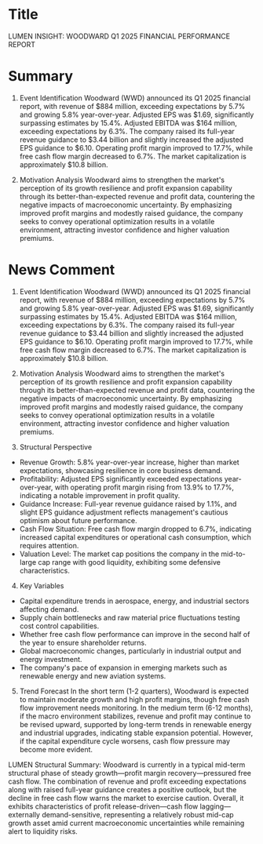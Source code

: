 # Title
LUMEN INSIGHT: WOODWARD Q1 2025 FINANCIAL PERFORMANCE REPORT

# Summary
1. Event Identification
Woodward (WWD) announced its Q1 2025 financial report, with revenue of $884 million, exceeding expectations by 5.7% and growing 5.8% year-over-year. Adjusted EPS was $1.69, significantly surpassing estimates by 15.4%. Adjusted EBITDA was $164 million, exceeding expectations by 6.3%. The company raised its full-year revenue guidance to $3.44 billion and slightly increased the adjusted EPS guidance to $6.10. Operating profit margin improved to 17.7%, while free cash flow margin decreased to 6.7%. The market capitalization is approximately $10.8 billion.

2. Motivation Analysis
Woodward aims to strengthen the market's perception of its growth resilience and profit expansion capability through its better-than-expected revenue and profit data, countering the negative impacts of macroeconomic uncertainty. By emphasizing improved profit margins and modestly raised guidance, the company seeks to convey operational optimization results in a volatile environment, attracting investor confidence and higher valuation premiums.

# News Comment
1. Event Identification
Woodward (WWD) announced its Q1 2025 financial report, with revenue of $884 million, exceeding expectations by 5.7% and growing 5.8% year-over-year. Adjusted EPS was $1.69, significantly surpassing estimates by 15.4%. Adjusted EBITDA was $164 million, exceeding expectations by 6.3%. The company raised its full-year revenue guidance to $3.44 billion and slightly increased the adjusted EPS guidance to $6.10. Operating profit margin improved to 17.7%, while free cash flow margin decreased to 6.7%. The market capitalization is approximately $10.8 billion.

2. Motivation Analysis
Woodward aims to strengthen the market's perception of its growth resilience and profit expansion capability through its better-than-expected revenue and profit data, countering the negative impacts of macroeconomic uncertainty. By emphasizing improved profit margins and modestly raised guidance, the company seeks to convey operational optimization results in a volatile environment, attracting investor confidence and higher valuation premiums.

3. Structural Perspective
- Revenue Growth: 5.8% year-over-year increase, higher than market expectations, showcasing resilience in core business demand.
- Profitability: Adjusted EPS significantly exceeded expectations year-over-year, with operating profit margin rising from 13.9% to 17.7%, indicating a notable improvement in profit quality.
- Guidance Increase: Full-year revenue guidance raised by 1.1%, and slight EPS guidance adjustment reflects management's cautious optimism about future performance.
- Cash Flow Situation: Free cash flow margin dropped to 6.7%, indicating increased capital expenditures or operational cash consumption, which requires attention.
- Valuation Level: The market cap positions the company in the mid-to-large cap range with good liquidity, exhibiting some defensive characteristics.

4. Key Variables
- Capital expenditure trends in aerospace, energy, and industrial sectors affecting demand.
- Supply chain bottlenecks and raw material price fluctuations testing cost control capabilities.
- Whether free cash flow performance can improve in the second half of the year to ensure shareholder returns.
- Global macroeconomic changes, particularly in industrial output and energy investment.
- The company's pace of expansion in emerging markets such as renewable energy and new aviation systems.

5. Trend Forecast
In the short term (1-2 quarters), Woodward is expected to maintain moderate growth and high profit margins, though free cash flow improvement needs monitoring. In the medium term (6-12 months), if the macro environment stabilizes, revenue and profit may continue to be revised upward, supported by long-term trends in renewable energy and industrial upgrades, indicating stable expansion potential. However, if the capital expenditure cycle worsens, cash flow pressure may become more evident.

LUMEN Structural Summary: 
Woodward is currently in a typical mid-term structural phase of steady growth—profit margin recovery—pressured free cash flow. The combination of revenue and profit exceeding expectations along with raised full-year guidance creates a positive outlook, but the decline in free cash flow warns the market to exercise caution. Overall, it exhibits characteristics of profit release-driven—cash flow lagging—externally demand-sensitive, representing a relatively robust mid-cap growth asset amid current macroeconomic uncertainties while remaining alert to liquidity risks.
